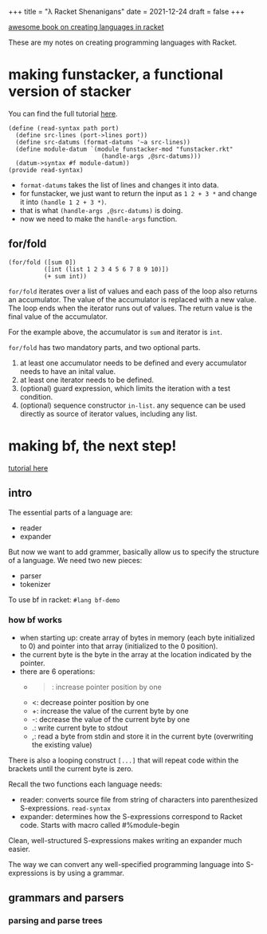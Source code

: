 +++
title = "λ Racket Shenanigans"
date = 2021-12-24
draft = false
+++

[awesome book on creating languages in racket](https://beautifulracket.com/stacker/recap.html)

These are my notes on creating programming languages with Racket. 

# making funstacker, a functional version of stacker
You can find the full tutorial [here](https://beautifulracket.com/funstacker/).

```
(define (read-syntax path port)
  (define src-lines (port->lines port))
  (define src-datums (format-datums '~a src-lines))
  (define module-datum `(module funstacker-mod "funstacker.rkt"
                          (handle-args ,@src-datums)))
  (datum->syntax #f module-datum))
(provide read-syntax)
```

- `format-datums` takes the list of lines and changes it into data. 
- for funstacker, we just want to return the input as `1 2 + 3 *` and change it into `(handle 1 2 + 3 *)`.
- that is what `(handle-args ,@src-datums)` is doing.
- now we need to make the `handle-args` function.

## for/fold
```
(for/fold ([sum 0])
          ([int (list 1 2 3 4 5 6 7 8 9 10)])
          (+ sum int))
```

`for/fold` iterates over a list of values and each pass of the loop also returns an accumulator. The value of the accumulator is replaced with a new value. The loop ends when the iterator runs out of values. The return value is the final value of the accumulator.

For the example above, the accumulator is `sum` and iterator is `int`. 

`for/fold` has two mandatory parts, and two optional parts.
1. at least one accumulator needs to be defined and every accumulator needs to have an inital value.
2. at least one iterator needs to be defined.
3. (optional) guard expression, which limits the iteration with a test condition.
4. (optional) sequence constructor `in-list`. any sequence can be used directly as source of iterator values, including any list. 

# making bf, the next step!
[tutorial here](https://beautifulracket.com/bf/)

## intro
The essential parts of a language are:
- reader
- expander

But now we want to add grammer, basically allow us to specify the structure of a language. We need two new pieces:
- parser
- tokenizer

To use bf in racket: `#lang bf-demo`

### how bf works
- when starting up: create array of bytes in memory (each byte initialized to 0) and pointer into that array (initialized to the 0 position). 
- the current byte is the byte in the array at the location indicated by the pointer. 
- there are 6 operations:
  - >: increase pointer position by one
  - <: decrease pointer position by one
  - +: increase the value of the current byte by one
  - -: decrease the value of the current byte by one
  - .: write current byte to stdout
  - ,: read a byte from stdin and store it in the current byte (overwriting the existing value)

There is also a looping construct `[...]` that will repeat code within the brackets until the current byte is zero.

Recall the two functions each language needs: 
- reader: converts source file from string of characters into parenthesized S-expressions. `read-syntax`
- expander: determines how the S-expressions correspond to Racket code. Starts with macro called #%module-begin

Clean, well-structured S-expressions makes writing an expander much easier.

The way we can convert any well-specified programming language into S-expressions is by using a grammar.

## grammars and parsers

### parsing and parse trees




